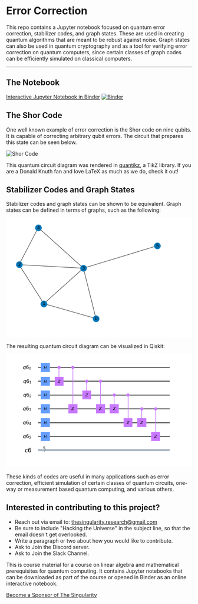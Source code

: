 # Error Correction
This repo contains a Jupyter notebook focused on quantum error correction, stabilizer codes, and graph states. These are used in creating quantum algorithms that are meant to be robust against noise. Graph states can also be used in quantum cryptography and as a tool for verifying error correction on quantum computers, since certain classes of graph codes can be efficiently simulated on classical computers. 

---

## The Notebook

[Interactive Jupyter Notebook in Binder](https://github.com/The-Singularity-Research/error-correction/blob/master/error_correction.ipynb)
[![Binder](https://mybinder.org/badge_logo.svg)](https://mybinder.org/v2/gh/The-Singularity-Research/error-correction/master?filepath=error_correction.ipynb)


## The Shor Code

One well known example of error correction is the Shor code on nine qubits. It is capable of correcting arbitrary qubit errors. The circuit that prepares this state can be seen below. 

![Shor Code](Shor_code_v2.png)

This quantum circuit diagram was rendered in [quantikz](https://ctan.org/pkg/quantikz?lang=en), a TikZ library. If you are a Donald Knuth fan and love LaTeX as much as we do, check it out!


## Stabilizer Codes and Graph States

Stabilizer codes and graph states can be shown to be equivalent. Graph states can be defined in terms of graphs, such as the following:

![Graph](graph_state_graph.png)

The resulting quantum circuit diagram can be visualized in Qiskit:

![Graph State](graph_state.png)

These kinds of codes are useful in many applications such as error correction, efficient simulation of certain classes of quantum circuits, one-way or measurement based quantum computing, and various others. 

## Interested in contributing to this project? 
- Reach out via email to: thesingularity.research@gmail.com
- Be sure to include "Hacking the Universe" in the subject line, so that the email doesn't get overlooked. 
- Write a paragraph or two about how you would like to contribute.
- Ask to Join the Discord server. 
- Ask to Join the Slack Channel.

This is course material for a course on linear algebra and mathematical prerequisites for quantum computing. It contains Jupyter notebooks that can be downloaded as part of the course or opened in Binder as an online interactive notebook. 

[Become a Sponsor of The Singularity](https://github.com/sponsors/The-Singularity-Research)
